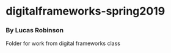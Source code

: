 # digitalframeworks-spring2019
### By Lucas Robinson

Folder for work from digital frameworks class


